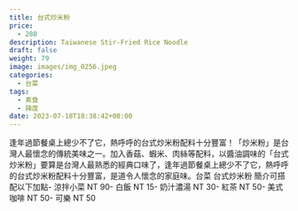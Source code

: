 ```yaml
---
title: 台式炒米粉
price:
  - 280
description: Taiwanese Stir-Fried Rice Noodle
draft: false
weight: 79
image: images/img_0256.jpeg
categories:
  - 台菜
tags:
  - 素食
  - 辣度
date: 2023-07-18T18:38:42+08:00
---
```

逢年過節餐桌上總少不了它，熱呼呼的台式炒米粉配料十分豐富！「炒米粉」是台灣人最懷念的傳統美味之一。加入香菇、蝦米、肉絲等配料，以醬油調味的「台式炒米粉」要算是台灣人最熟悉的經典口味了，逢年過節餐桌上總少不了它，熱呼呼的台式炒米粉配料十分豐富，是道令人懷念的家庭味。台菜 台式炒米粉 簡介可搭配以下加點- 涼拌小菜  NT 90- 白飯 NT 15- 奶汁濃湯 NT 30- 紅茶  NT 50- 美式咖啡 NT 50- 可樂 NT 50